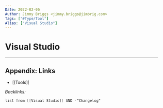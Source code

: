 ```yaml
---
Date: 2022-02-06
Author: Jimmy Briggs <jimmy.briggs@jimbrig.com>
Tags: ["#Type/Tool"]
Alias: ["Visual Studio"]
---
```


# Visual Studio

***

## Appendix: Links

- [[Tools]]

*Backlinks:*

```dataview
list from [[Visual Studio]] AND -"Changelog"
```